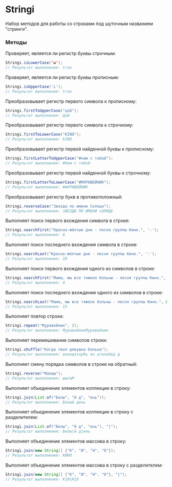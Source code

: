 # Stringi
Набор методов для работы со строками под шуточным названием "стринги".

### Методы
Проверяет, является ли регистр буквы строчным:
```java
Stringi.isLowerCase('ы');
// Результат выполнения: true
```

Проверяет, является ли регистр буквы прописным:
```java
Stringi.isUpperCase('L');
// Результат выполнения: true
```

Преобразовывает регистр первого символа к прописному:
```java
Stringi.firstToUpperCase("цой");
// Результат выполнения: Цой
```

Преобразовывает регистр первого символа к строчному:
```java
Stringi.firstToLowerCase("KINO");
// Результат выполнения: kINO
```

Преобразовывает регистр первой найденной буквы к прописному:
```java
Stringi.firstLetterToUpperCase("#нам с тобой");
// Результат выполнения: #Нам с тобой
```

Преобразовывает регистр первой найденной буквы к строчному:
```java
Stringi.firstLetterToLowerCase("#МУРАВЕЙНИК");
// Результат выполнения: #мУРАВЕЙНИК
```

Преобразовывает регистр букв в противоположный:
```java
Stringi.reverseCase("Звезда по имени Солнце");
// Результат выполнения: зВЕЗДА ПО ИМЕНИ сОЛНЦЕ
```

Выполняет поиск первого вхождения символа в строке:
```java
Stringi.searchFirst("Красно-жёлтые дни - песня группы Кино.", '-');
// Результат выполнения: 6
```

Выполняет поиск последнего вхождения символа в строке:
```java
Stringi.searchLast("Красно-жёлтые дни - песня группы Кино.", '-');
// Результат выполнения: 18
```

Выполняет поиск первого вхождения одного из символов в строке:
```java
Stringi.searchFirst("Мама, мы все тяжело больны - песня группы Кино.", List.of('ж', ','));
// Результат выполнения: 4
```

Выполняет поиск последнего вхождения одного из символов в строке:
```java
Stringi.searchLast("Мама, мы все тяжело больны - песня группы Кино.", List.of('ж', ','));
// Результат выполнения: 15
```

Выполняет повтор строки:
```java
Stringi.repeat("Муравейник", 2);
// Результат выполнения: МуравейникМуравейник
```

Выполняет перемешивание символов строки:
```java
Stringi.shuffle("Когда твоя девушка больна");
// Результат выполнения: енкошатауКь яо агвлобвд д
```

Выполняет смену порядка символов в строке на обратный:
```java
Stringi.reverse("Малыш");
// Результат выполнения: шылаМ
```

Выполняет объединение элементов коллекции в строку:
```java
Stringi.join(List.of("Белы", "й д", "ень"));
// Результат выполнения: Белый день
```

Выполняет объединение элементов коллекции в строку с разделителем:
```java
Stringi.join(List.of("Белы", "й д", "ень"), "|");
// Результат выполнения: Белы|й д|ень
```

Выполняет объединение элементов массива в строку:
```java
Stringi.join(new String[] {"К", "И", "Н", "О"});
// Результат выполнения: КИНО
```

Выполняет объединение элементов массива в строку с разделителем:
```java
Stringi.join(new String[] {"К", "И", "Н", "О"}, "|");
// Результат выполнения: К|И|Н|О
```